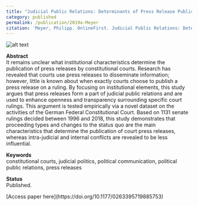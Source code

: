 ```yaml
---
title: "Judicial Public Relations: Determinants of Press Release Publication by Constitutional Courts"
category: published
permalink: /publication/2019a-Meyer
citation: 'Meyer, Philipp. OnlineFirst. Judicial Public Relations: Determinants of Press Release Publication by Constitutional Courts. Politics. DOI: 10.1177/0263395719885753'
---
```



![alt text](https://phimeyer.github.io/images/03_1_Logit_Model.jpg "Logistic regression with year fixed effects")


<p><b>Abstract</b><br>
It remains unclear what institutional characteristics determine the publication of press releases by constitutional courts. Research has revealed that courts use press releases to disseminate information; however, little is known about when exactly courts choose to publish a press release on a ruling. By focusing on institutional elements, this study argues that press releases form a part of judicial public relations and are used to enhance openness and transparency surrounding specific court rulings. This argument is tested empirically via a novel dataset on the activities of the German Federal Constitutional Court. Based on 1131 senate rulings decided between 1996 and 2018, this study demonstrates that proceeding types and changes to the status quo are the main characteristics that determine the publication of court press releases, whereas intra-judicial and internal conflicts are revealed to be less influential.</p>

<p><b>Keywords</b><br>constitutional courts, judicial politics, political communication, political public relations, press releases </p>

<p><b>Status</b><br>
  Published.
<p>[Access paper here](https://doi.org/10.1177/0263395719885753)</p>
